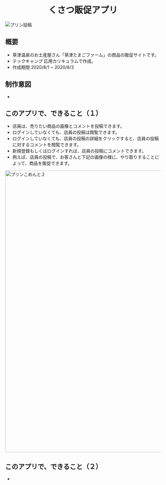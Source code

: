 <h1 align="center">くさつ販促アプリ</h1>

![プリン投稿](https://user-images.githubusercontent.com/68247921/93264729-84befc80-f7e2-11ea-909a-fbbaab96cba7.jpg)

## 概要
- 草津温泉のお土産屋さん「草津たまごファーム」の商品の販促サイトです。
- テックキャンプ 応用カリキュラムで作成。
- 作成期間 2020/8/1 ~ 2020/8/3

## 制作意図
- 

## このアプリで、できること（１）
- 店員は、売りたい商品の画像とコメントを投稿できます。
- ログインしていなくても、店員の投稿は閲覧できます。
- ログインしていなくても、店員の投稿の詳細をクリックすると、店員の投稿に対するコメントを閲覧できます。
- 新規登録もしくはログインすれば、店員の投稿にコメントできます。
- 例えば、店員の投稿で、お客さんと下記の画像の様に、やり取りすることによって、商品を販促できます。
<img width="910" alt="プリンこめんと２" src="https://user-images.githubusercontent.com/68247921/93267146-24ca5500-f7e6-11ea-81ff-e6cb6c57eacb.png">


## このアプリで、できること（２）
- 






<!-- ![result](https://user-images.githubusercontent.com/68247921/93209348-f8d4b280-f798-11ea-9309-343c61f29041.gif) -->


<!-- <h1 align="center">フリーマーケットサイト『FURIMA』</h1>

![top_page](https://github.com/rhyth09/fleamarket_sample_80e/blob/master/24ca3b3def8269d4d685fe37a65fb1b3.jpg)

## 概要
- メルカリクローンのフリーマーケットサイトです。
- テックキャンプ エンジニア転職 80期短期集中コースEチームで作成。
- 作成期間 2020/8/4 ~ 2020/8/28 -->


<!-- ## 機能紹介
- 新規会員登録・ログインをすると商品の購入、出品ができます。
- 新規会員登録、ログインがお済みでない方も商品の一覧、詳細を閲覧可能です。
- 決済方法は、ご自身のクレジットカードを登録して購入できます。

## 制作メンバー&実装内容の紹介
### 熊谷諒
- スクラムマスター
- 必要なDBの変更、更新
- ユーザー新規登録、ログイン、ログアウト機能(ビュー、サーバーサイド)
- クレジットカード登録、確認、削除機能(ビュー、サーバーサイド)
- 商品購入機能(サーバーサイド)

### 小林成美
- ER図作成
- 必要なDBの変更、更新
- トップページ(ビュー)
- 商品出品機能(サーバーサイド)
- 商品情報編集機能(サーバーサイド)
- ルーティング調整
- 商品検索機能(サーバーサイド)
- パンくずリスト機能

### 熊谷直樹
- ER図作成
- 必要なDBの変更、更新
- 商品出品ページ(ビュー)
- 商品購入確認ページ(ビュー)
- 商品カテゴリ機能(サーバーサイド)
- 商品詳細表示(サーバーサイド)
- 商品についての質問・コメント機能(サーバーサイド)

### 村松大輔
- デプロイ担当
- 必要なDBの変更、更新
- マイページ(ビュー)
- 商品一覧表示(サーバーサイド)

### 牧田鹿文彦
- READ.ME作成
- 必要なDBの変更、更新
- 商品詳細ページ(ビュー)
- 商品削除機能(サーバーサイド)

## サイトURL紹介
### URL
- IPアドレス:18.177.240.139

### Basic認証
- ID：techcamp80e
- Pass：fleamarket80e

### テスト用アカウント
#### 購入者用
- メールアドレス：buyer_user@gmail.com
- パスワード：buyer_user
#### 購入用カード情報
- 番号：4242424242424242
- 期限：12/20
- セキュリティコード：123
#### 出品者用
- メールアドレス：seller_user@gmail.com
- パスワード：seller_user




# DB設計

## ER図
![er](https://github.com/rhyth09/fleamarket_sample_80e/blob/master/98169dee329d5e79043b5c11c5dc2199.png)

## Usersテーブル
|Column|Type|Options|
|------|----|-------|
|nickname|string|null: false|
|email|string|null: false, unique: true|
|password|string|null: false|
|last_name|string|null:false|
|first_name|string|null:false|
|last_name_kana|string|null: false|
|first_name_kana|string|null: false|
|birth_year|year(4)|null:false|
|birth_month|integer(2)|null:false|
|birth_day|integer(2)|null:false|
### Association
- has_many :bought_items, foreign_key: "buyer_id", class_name: "Item"
- has_many :sales_items, foreign_key: "seller_id", class_name: "Item"
- has_many :sold_items, foreign_key: "seller_id", class_name: "Item"
- has_one :credit_card, dependent: :destroy
- has_one :address, dependent: :destroy
- has_many :comments, dependent: :destroy

## Cardsテーブル
|Column|Type|Options|
|------|----|-------|
|customer_id|string|null: false|
|card_id|string|null: false|
|user_id|references|null:false, foreign_key:true|
### Association
- belongs_to :user

## Addressテーブル
|Column|Type|Options|
|------|----|-------|
|send_last_name|string|null: false|
|send_first_name|string|null: false|
|send_last_name_kana|string|null: false|
|send_first_name_kana|string|null: false|
|postal_code|string|null: false|
|prefecture_id|integer|null: false|
|city|string|null:false|
|address|string|null:false|
|build_name|string||
|phone_number|string||
|user_id|references|null:false, foreign_key:true|
### Association
- belongs_to :user

## Itemsテーブル
|Column|Type|Options|
|------|----|-------|
|name|string|null:false|
|price|integer|null:false|
|explain|text|null:false|
|item_status_id|integer|null:false|
|size|string||
|prefecture_id|integer|null:false|
|postage_id|integer|null:false|
|shipping_date_id|integer|null:false|
|brand|text||
|category_id|references|foreign_key:true|
|seller_id|integer|null:false|
|buyer_id|integer||
### Association
- belongs_to :seller, class_name: "User", foreign_key: "seller_id"
- belongs_to :buyer, class_name: "User", foreign_key: "buyer_id", optional: true
- has_many :images, dependent: :destroy
- has_many :comments, dependent: :destroy
- belongs_to_active_hash :prefecture
- belongs_to_active_hash :shipping_date
- belongs_to_active_hash :postage
- belongs_to_active_hash :item-status
- belongs_to :category

## Imagesテーブル
|Column|Type|Options|
|------|----|-------|
|src|string|null: false|
|item_id|references|null:false, foreign_key:true|
### Association
- belongs_to :item

## Categoriesテーブル
|Column|Type|Options|
|------|----|-------|
|name|string|null: false|
|ancestry|string|null: false|
### Association
- has_many :items

## Comments_tableテーブル
|Column|Type|Options|
|------|----|-------|
|item_id|references|null:false, foreign_key: true|
|user_id|references|null:false, foreign_key: true|
|comment|text|null:false|
### Association
- belongs_to :user
- belongs_to :item
 -->
